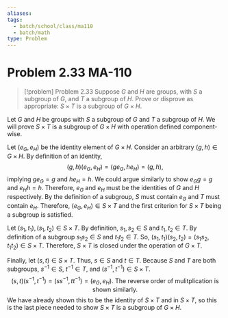 ```yaml
---
aliases: 
tags:
  - batch/school/class/ma110
  - batch/math
type: Problem
---
```

# Problem 2.33 MA-110

> [!problem] Problem 2.33
> Suppose $G$ and $H$ are groups, with $S$ a subgroup of $G$, and $T$ a subgroup of $H$. Prove or disprove as appropriate: $S\times T$ is a subgroup of $G\times H$.

Let $G$ and $H$ be groups with $S$ a subgroup of $G$ and $T$ a subgroup of $H$. We will prove $S\times T$ is a subgroup of $G\times H$ with operation defined component-wise.

Let $(e_{G},e_{H})$ be the identity element of $G\times H$. Consider an arbitrary $(g,h) \in G\times H$. By definition of an identity,
$$
(g,h)(e_{G},e_{H})  = (ge_{G}, he_{H}) = (g,h),
$$
implying $ge_{G}=g$ and $he_{H}=h$. We could argue similarly to show $e_{G}g=g$ and $e_{H}h=h$. Therefore, $e_{G}$ and $e_{H}$ must be the identities of $G$ and $H$ respectively. By the definition of a subgroup, $S$ must contain $e_{G}$ and $T$ must contain $e_{H}$. Therefore, $(e_{G},e_{H}) \in S\times T$ and the first criterion for $S\times T$ being a subgroup is satisfied.

Let $(s_{1},t_{1}), (s_{1},t_{2}) \in S\times T$. By definition, $s_{1},s_{2} \in S$ and $t_{1}, t_{2} \in T$. By definition of a subgroup $s_{1}s_{2} \in S$ and $t_{1}t_{2} \in T$. So, $(s_{1},t_{1})(s_{2},t_{2}) = (s_{1}s_{2},t_{1}t_{2}) \in S\times T$. Therefore, $S\times T$ is closed under the operation of $G\times T$.

Finally, let $(s,t) \in S\times T$. Thus, $s \in S$ and $t \in T$. Because $S$ and $T$ are both subgroups, $s ^{-1} \in S$, $t^{-1} \in T$, and $(s ^{-1}, t^{-1}) \in S\times T$.
$$
(s,t)(s ^{-1}, t^{-1}) = (s s ^{-1}, t t^{-1}) = (e_{G}, e_{H}). \text{ The reverse order of mulitplication is shown similarly.}
$$
We have already shown this to be the identity of $S\times T$ and in $S\times T$, so this is the last piece needed to show $S\times T$ is a subgroup of $G\times H$.
